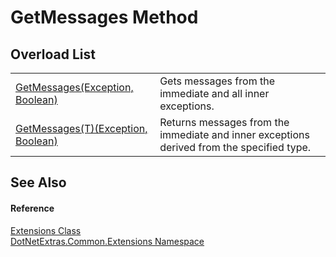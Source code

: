 # GetMessages Method


## Overload List
<table>
<tr>
<td><a href="599e277e-2deb-fbd0-8859-23e8e4cf4c87.md">GetMessages(Exception, Boolean)</a></td>
<td>Gets messages from the immediate and all inner exceptions.</td></tr>
<tr>
<td><a href="58468440-92e7-60d8-7b03-70cbe892cc74.md">GetMessages(T)(Exception, Boolean)</a></td>
<td>Returns messages from the immediate and inner exceptions derived from the specified type.</td></tr>
</table>

## See Also


#### Reference
<a href="cd9aff4b-4a32-a8a4-5f57-e5fc9dbf4b67.md">Extensions Class</a>  
<a href="9184e3b0-90b9-a3bc-0ea0-71d3642c662f.md">DotNetExtras.Common.Extensions Namespace</a>  
